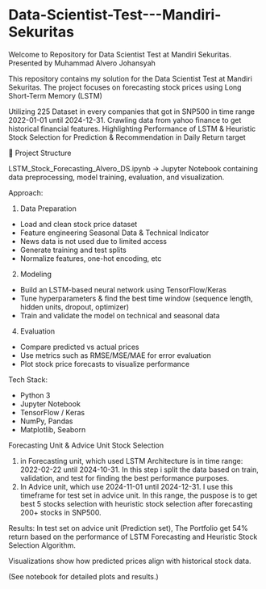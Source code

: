 # Data-Scientist-Test---Mandiri-Sekuritas
Welcome to Repository for Data Scientist Test at Mandiri Sekuritas. Presented by Muhammad Alvero Johansyah

This repository contains my solution for the Data Scientist Test at Mandiri Sekuritas.
The project focuses on forecasting stock prices using Long Short-Term Memory (LSTM)

Utilizing 225 Dataset in every companies that got in SNP500 in time range 2022-01-01 until 2024-12-31. Crawling data from yahoo finance to get historical financial features. Highlighting Performance of LSTM & Heuristic Stock Selection for Prediction & Recommendation in Daily Return target

📂 Project Structure

LSTM_Stock_Forecasting_Alvero_DS.ipynb → Jupyter Notebook containing data preprocessing, model training, evaluation, and visualization.

Approach: 

1. Data Preparation
- Load and clean stock price dataset
- Feature engineering Seasonal Data & Technical Indicator
- News data is not used due to limited access
- Generate training and test splits
- Normalize features, one-hot encoding, etc

2. Modeling
- Build an LSTM-based neural network using TensorFlow/Keras
- Tune hyperparameters & find the best time window (sequence length, hidden units, dropout, optimizer)
- Train and validate the model on technical and seasonal data

4. Evaluation
- Compare predicted vs actual prices
- Use metrics such as RMSE/MSE/MAE for error evaluation
- Plot stock price forecasts to visualize performance

Tech Stack:
- Python 3
- Jupyter Notebook
- TensorFlow / Keras
- NumPy, Pandas
- Matplotlib, Seaborn

Forecasting Unit & Advice Unit Stock Selection
1. in Forecasting unit, which used LSTM Architecture is in time range: 2022-02-22 until 2024-10-31. In this step i split the data based on train, validation, and test for finding the best performance purposes.
2. In Advice unit, which use 2024-11-01 until 2024-12-31. I use this timeframe for test set in advice unit. In this range, the puspose is to get best 5 stocks selection with heuristic stock selection after forecasting 200+ stocks in SNP500.

Results:
In test set on advice unit (Prediction set), The Portfolio get 54% return based on the performance of LSTM Forecasting and Heuristic Stock Selection Algorithm.

Visualizations show how predicted prices align with historical stock data.

(See notebook for detailed plots and results.)
